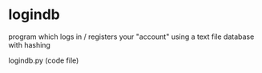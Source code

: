 # logindb
program which logs in / registers your "account" using a text file database with hashing

logindb.py (code file)
